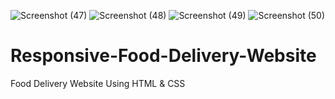 ![Screenshot (47)](https://user-images.githubusercontent.com/112224398/203845394-31943b89-69a6-438c-9cf5-038f0bfde271.png)
![Screenshot (48)](https://user-images.githubusercontent.com/112224398/203845420-2ca7758f-e224-4ed1-8202-004125d36086.png)
![Screenshot (49)](https://user-images.githubusercontent.com/112224398/203845433-37fb4fe7-26a1-4b7f-b168-c4618c37331a.png)
![Screenshot (50)](https://user-images.githubusercontent.com/112224398/203845447-4f6e59cf-3f7d-4617-a93d-6a5de1b63af3.png)
# Responsive-Food-Delivery-Website

Food Delivery Website Using HTML & CSS
